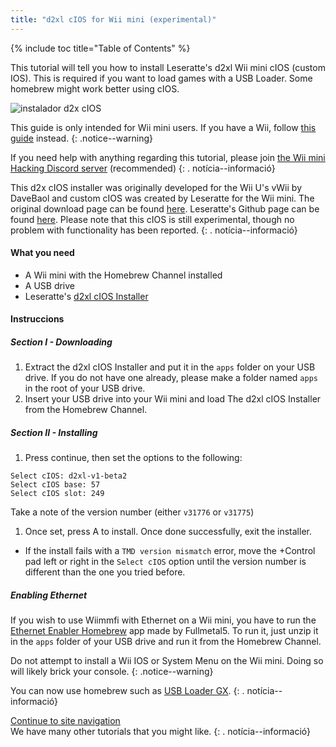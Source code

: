 ```yaml
---
title: "d2xl cIOS for Wii mini (experimental)"
---
```


{% include toc title="Table of Contents" %}

This tutorial will tell you how to install Leseratte's d2xl Wii mini cIOS (custom IOS). This is required if you want to load games with a USB Loader. Some homebrew might work better using cIOS.

![instalador d2x cIOS](/images/cIOS.png)

This guide is only intended for Wii mini users. If you have a Wii, follow [this guide](cios) instead.
{: .notice--warning}

If you need help with anything regarding this tutorial, please join [the Wii mini Hacking Discord server](https://discord.gg/6ryxnkS) (recommended)
{: . notícia--informació}

This d2x cIOS installer was originally developed for the Wii U's vWii by DaveBaol and custom cIOS was created by Leseratte for the Wii mini. The original download page can be found [here](https://wii.leseratte10.de/d2xl-cIOS/). Leseratte's Github page can be found [here](https://github.com/Leseratte10/d2xl-cios). Please note that this cIOS is still experimental, though no problem with functionality has been reported.
{: . notícia--informació}

#### What you need

* A Wii mini with the Homebrew Channel installed
* A USB drive
* Leseratte's [d2xl cIOS Installer](/assets/files/d2xl_wii_mini_cIOS_installer_v1_beta2.zip)

#### Instruccions

##### Section I - Downloading

1. Extract the d2xl cIOS Installer and put it in the `apps` folder on your USB drive. If you do not have one already, please make a folder named `apps` in the root of your USB drive.
1. Insert your USB drive into your Wii mini and load The d2xl cIOS Installer from the Homebrew Channel.

##### Section II - Installing

1. Press continue, then set the options to the following:
```
Select cIOS: d2xl-v1-beta2
Select cIOS base: 57
Select cIOS slot: 249
```

Take a note of the version number (either `v31776` or `v31775`)
1. Once set, press A to install. Once done successfully, exit the installer.
  - If the install fails with a `TMD version mismatch` error, move the +Control pad left or right in the `Select cIOS` option until the version number is different than the one you tried before.


##### Enabling Ethernet
If you wish to use Wiimmfi with Ethernet on a Wii mini, you have to run the [Ethernet Enabler Homebrew](/assets/files/Wii_Mini_Ethernet_Enable.zip) app made by Fullmetal5. To run it, just unzip it in the `apps` folder of your USB drive and run it from the Homebrew Channel.

Do not attempt to install a Wii IOS or System Menu on the Wii mini. Doing so will likely brick your console.
{: .notice--warning}

You can now use homebrew such as [USB Loader GX](usbloadergx).
{: . notícia--informació}

[Continue to site navigation](site-navigation)<br> We have many other tutorials that you might like.
{: . notícia--informació}

